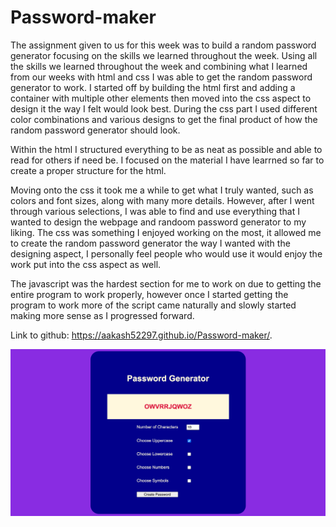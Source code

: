 # Password-maker
The assignment given to us for this week was to build a random password generator focusing on the skills we learned throughout the week. Using all the skills we learned throughout the week and combining what I learned from our weeks with html and css I was able to get the random password generator to work. I started off by building the html first and adding a container with multiple other elements then moved into the css aspect to design it the way I felt would look best. During the css part I used different color combinations and various designs to get the final product of how the random password generator should look.

Within the html I structured everything to be as neat as possible and able to read for others if need be. I focused on the material I have learrned so far to create a proper structure for the html.

Moving onto the css it took me a while to get what I truly wanted, such as colors and font sizes, along with many more details. However, after I went through various selections, I was able to find and use everything that I wanted to design the webpage and randoom password generator to my liking. The css was something I enjoyed working on the most, it allowed me to create the random password generator the way I wanted with the designing aspect, I personally feel people who would use it would enjoy the work put into the css aspect as well.

The javascript was the hardest section for me to work on due to getting the entire program to work properly, however once I started getting the program to work more of the script came naturally and slowly started making more sense as I progressed forward. 

Link to github: https://aakash52297.github.io/Password-maker/.

![The Password Generator application displays a red button to "Generate Password".](Assets/screencapture-file-Users-aakashsharma-Desktop-Password-maker-index-html-2021-02-27-09_54_00.png)